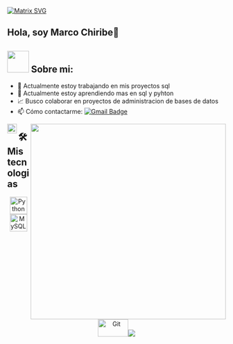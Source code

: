 [![Matrix SVG](https://raw.githubusercontent.com/rodrigograca31/rodrigograca31/master/matrix.svg)](https://www.youtube.com/watch?v=SDkAGkd4NLc) 
  
## Hola, soy Marco Chiribe👋

## <picture><img src = "https://github.com/7oSkaaa/7oSkaaa/blob/main/Images/about_me.gif?raw=true" width = 50px></picture> Sobre mi:
- 🔭 Actualmente estoy trabajando en mis proyectos sql
- 🌱 Actualmente estoy aprendiendo mas en sql y pyhton 
- 📈 Busco colaborar en proyectos de administracion de bases de datos
- 📫 Cómo contactarme: [![Gmail Badge](https://img.shields.io/badge/-marcochiribe@gmail.com-d14836?style=flat-square&logo=Gmail&logoColor=white&link=mailto:marcochiribe@gmail.com)](mailto:marcochiribe@gmail.com)

</a>
<a href="https://www.linkedin.com/in/marco-chiribe-981547283">
<img align="left" alt="Shibin's LinkedIN" width="22px" 					 src="https://raw.githubusercontent.com/peterthehan/peterthehan/master/assets/linkedin.svg" />
</a>


<picture> <img align="right" src="https://github.com/7oSkaaa/7oSkaaa/blob/main/Images/Right_Side.gif?raw=true" width = 450px></picture>


## 🛠️Mis tecnologias


<p align="center">
	<img title="Python" alt="Python" src="https://raw.githubusercontent.com/Thomas-George-T/Thomas-George-T/master/assets/python.svg" width="40" height="40" />
	<img title="MySQL" alt="MySQL" src="https://raw.githubusercontent.com/Thomas-George-T/Thomas-George-T/master/assets/mysql.svg" width="40" height="40" />
	<img title="Git" alt="Git" src="https://raw.githubusercontent.com/Thomas-George-T/Thomas-George-T/master/assets/git.svg" width="70" height="40" /><img src="https://img.icons8.com/color/48/4a90e2/visual-studio-code-2019.png"/> </p>

<br>


